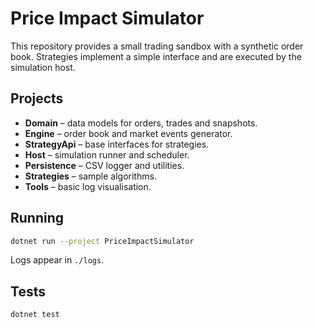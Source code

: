 # Price Impact Simulator

This repository provides a small trading sandbox with a synthetic order book.
Strategies implement a simple interface and are executed by the simulation host.

## Projects

- **Domain** – data models for orders, trades and snapshots.
- **Engine** – order book and market events generator.
- **StrategyApi** – base interfaces for strategies.
- **Host** – simulation runner and scheduler.
- **Persistence** – CSV logger and utilities.
- **Strategies** – sample algorithms.
- **Tools** – basic log visualisation.

## Running

```bash
dotnet run --project PriceImpactSimulator
```

Logs appear in `./logs`.

## Tests

```bash
dotnet test
```
